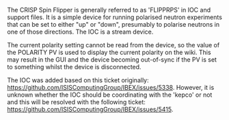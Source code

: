 The CRISP Spin Flipper is generally referred to as 'FLIPPRPS' in IOC and support files. It is a simple device for running polarised neutron experiments that can be set to either "up" or "down", presumably to polarise neutrons in one of those directions. The IOC is a stream device.

The current polarity setting cannot be read from the device, so the value of the POLARITY PV is used to display the current polarity on the wiki. This may result in the GUI and the device becoming out-of-sync if the PV is set to something whilst the device is disconnected.

The IOC was added based on this ticket originally: https://github.com/ISISComputingGroup/IBEX/issues/5338. However, it is unknown whether the IOC should be coordinating with the 'kepco' or not and this will be resolved with the following ticket: https://github.com/ISISComputingGroup/IBEX/issues/5415.